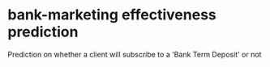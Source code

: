 # bank-marketing effectiveness prediction
Prediction on whether a client will subscribe to a 'Bank Term Deposit' or not
